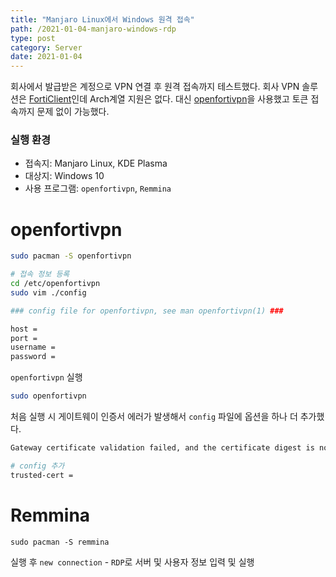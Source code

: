 ```yaml
---
title: "Manjaro Linux에서 Windows 원격 접속"
path: /2021-01-04-manjaro-windows-rdp
type: post
category: Server
date: 2021-01-04
---
```


회사에서 발급받은 계정으로 VPN 연결 후 원격 접속까지 테스트했다. 회사 VPN 솔루션은 [FortiClient](https://www.forticlient.com/repoinfo)인데 Arch계열 지원은 없다. 대신 [openfortivpn](https://github.com/adrienverge/openfortivpn)을 사용했고 토큰 접속까지 문제 없이 가능했다. 

### 실행 환경
- 접속지: Manjaro Linux, KDE Plasma
- 대상지: Windows 10
- 사용 프로그램: `openfortivpn`, `Remmina`


# openfortivpn

```bash
sudo pacman -S openfortivpn

# 접속 정보 등록
cd /etc/openfortivpn
sudo vim ./config
```


```bash
### config file for openfortivpn, see man openfortivpn(1) ###

host = 
port = 
username = 
password = 
```

`openfortivpn` 실행

```bash
sudo openfortivpn
```

처음 실행 시 게이트웨이 인증서 에러가 발생해서 `config` 파일에 옵션을 하나 더 추가했다.

```bash
Gateway certificate validation failed, and the certificate digest is not in the local whitelist.

# config 추가
trusted-cert =
```

# Remmina

```
sudo pacman -S remmina
```

실행 후 `new connection` - `RDP`로 서버 및 사용자 정보 입력 및 실행